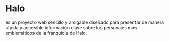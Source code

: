 # Halo
es un proyecto web sencillo y amigable diseñado para presentar de manera rápida y accesible información clave sobre los personajes más emblemáticos de la franquicia de Halo.
